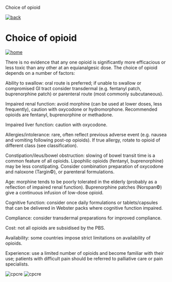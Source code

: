  Choice of opioid         

[![back](images/backarrow.png)](Content_Hub.html)

Choice of opioid
================

[![home](images/homebtn.png)](main_menu.html)

There is no evidence that any one opioid is significantly more efficacious or less toxic than any other at an equianalgesic dose. The choice of opioid depends on a number of factors:

Ability to swallow: oral route is preferred; if unable to swallow or compromised GI tract consider transdermal (e.g. fentanyl patch, buprenorphine patch) or parenteral route (most commonly subcutaneous).

Impaired renal function: avoid morphine (can be used at lower doses, less frequently), caution with oxycodone or hydromorphone. Recommended opioids are fentanyl, buprenorphine or methadone.

Impaired liver function: caution with oxycodone.

Allergies/intolerance: rare, often reflect previous adverse event (e.g. nausea and vomiting following post-op opioids). If true allergy, rotate to opioid of different class (see classification).

Constipation/ileus/bowel obstruction: slowing of bowel transit time is a common feature of all opioids. Lipophilic opioids (fentanyl, buprenorphine) may be less constipating. Consider combination preparation of oxycodone and naloxone (Targin©), or parenteral formulations.

Age: morphine tends to be poorly tolerated in the elderly (probably as a reflection of impaired renal function). Buprenorphine patches (Norspan©) give a continuous infusion of low-dose opioid.

Cognitive function: consider once daily formulations or tablets/capsules that can be delivered in Webster packs where cognitive function impaired.

Compliance: consider transdermal preparations for improved compliance.

Cost: not all opioids are subsidised by the PBS.

Availability: some countries impose strict limitations on availability of opioids.

Experience: use a limited number of opioids and become familiar with their use; patients with difficult pain should be referred to palliative care or pain specialists.

![cpcre](images/banner-long-footer-whitetext.png) ![cpcre](images/acrrm.png)